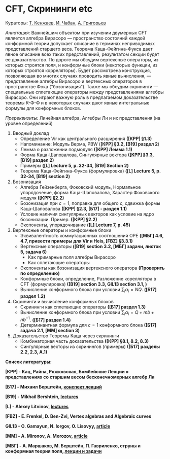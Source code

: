 # CFT, Скрининги etc 

Кураторы: [Т. Кенжаев](kenzhaev_t_d@mail.ru), [И. Чабан](miraishihara@gmail.com), [А. Григорьев](andrey4287252@gmail.com)

*Аннотация:* Важнейшим объектом при изучении двумерных CFT является алгебра Вирасоро — пространство состояний каждой конформной теории допускает описание в терминах неприводимых представлений старшего веса. Теорема Каца-Фейгина-Фукса дает явное описание всех таких представлений,  результатом секции будет ее доказательство. По дороге мы обсудим вертексные операторы, из которых строятся поля, и  конформные блоки (некоторые функции, из которых строятся корреляторы). Будет рассмотрена конструкция, позволяющая во многих случаях проводить явные вычисления, — представление алгебры Вирасоро и вертексных операторов в пространстве Фока (“бозонизация”). Также мы обсудим скрининги — специальные сплетающие операторы между представлениями алгебры Вирасоро. Они играют важную роль в предлагаемом доказательстве теоремы К-Ф-Ф и в некоторых случаях дают явные интегральные формулы для конформных блоков.

*Пререквизиты:* Линейная алгебра, Алгебры Ли и их представления (на уровне определений)

1. Вводный доклад
   - Определение Vir как центрального расширения **([КРР] §1.3)**
   - Напоминание: Модуль Верма, PBW (**[КРР] §3.2, [B19] раздел 2**)
   - Лемма о разложении подмодуля **([КРР] Лемма 1.1)**
   - Форма Каца-Шаповалова, Сингулярные вектора **([КРР] §3.3, [B19] раздел 2)**
   - Примеры **([L] Lecture 5, p. 32-34, [B19] Section 2)**
   - Теорема Каца-Фейгина-Фукса (формулировка) **([L] Lecture 5, p. 32-34, [B19] section 2)**
1. Бозонизация
   - Алгебра Гейзенберга, Фоковский модуль, Нормальное упорядочение, форма Каца-Шаповалова, Характер Фоковского модуля **([КРР] §2.2)**
   - Бозонизация при $c = 1$, поправка для общего $c$, сдвижка формы Каца-Шаповалова **([КРР] §2.3, [Б17] - раздел 1.1)**
   - Условие наличия сингулярных векторов как условие на ядро бозонизации. Пример. **([КРР] §2.2)**
   - Экспоненты, упорядочивание **([L] Lecture 7, p. 45)**
1. Вертексные операторы и конформные блоки
   - Эквивалентность коммутационных соотношений OPE **([МБГ]  4.6, 4.7, привести примеры для Vir и Heis, [FBZ] §3.3.1)**
   - Вертексные операторы **([B19] section 3.2, [МБГ] задачи, листок 5, задача 6)**
      - Как примарные поля алгебры Вирасоро 
      - Как сплетающие операторы
   - Экспоненты как бозонизация вертексного оператора **(Проверить по определению)**
   - Конформные блоки, определение, Разложение кореллятора в CFT (формулировка) **([B19] section 3.3, GIL13 section 3.1, )**
   - Вычисление конформного блока при условии $\sum_{i}\alpha_i = NQ$. **([Б17]  раздел 1.2)**
1. Скрининги и вычисление конформных блоков
   - Скрининги как сплетающие операторы **([Б17]  раздел 1.3)**
   - Вычисление конформного блока при условии $\sum_{i}\alpha_i = Q + mb + nb^{-1}$. **([Б17]  раздел 1.4)**
   - Детерминантная формула для $c = 1$ конформного блока **([Б17]  задача 2.1, [MM]  section 3)**
1. Доказательство Теоремы Каца через скрининги
   - Комбинаторная часть доказательства **([КРР] §8.1, 8.2, 8.3)**
   - Сингулярные векторы из скринингов (примеры)  **([Б17]  разделы 2.2, 2.3, А.1)**	

**Список литературы:**

**[КРР] - Кац, Райна, Рожковская, Бомбейские Лекции о представлениях со старшим весом бесконечномерных алгебр Ли**

**[Б17]  - Михаил Берштейн, [конспект лекций](http://qft.itp.ac.ru/mbersht/CFT/2017/Lectures2017.pdf)**

**[B19] - Mikhail Bershtein, [lectures](http://qft.itp.ac.ru/mbersht/CFT/2019/Lectures2019.pdf)**

**[L] - Alexey Litvinov, [lectures](http://strings.itp.ac.ru/Lecture-Notes/CFT2022.pdf)**

**[FBZ] - E. Frenkel, D. Ben-Zvi, Vertex algebras and Algebraic curves**

**GIL13 - O. Gamayun, N. Iorgov, O. Lisovyy, [article](https://arxiv.org/abs/1302.1832)**

**[MM]  - A. Mironov, A. Morozov, [article](https://arxiv.org/abs/1707.02443)**

**[МБГ]  - А. Маршаков, М. Берштейн, П. Гавриленко, струны и конформная теория поля, [лекции и задачи](https://math.hse.ru/cft2016)**